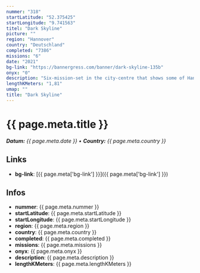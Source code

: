 ```yaml
---
nummer: "318"
startLatitude: "52.375425"
startLongitude: "9.741563"
titel: "Dark Skyline"
picture: ""
region: "Hannover"
country: "Deutschland"
completed: "7386"
missions: "6"
date: "2021"
bg-link: "https://bannergress.com/banner/dark-skyline-135b"
onyx: "0"
description: "Six-mission-set in the city-centre that shows some of Hannovers popular sights."
lengthKMeters: "1,81"
umap: ""
title: "Dark Skyline"
---
```


# {{ page.meta.title }}
_**Datum:** {{ page.meta.date }} • **Country:** {{ page.meta.country }}_

## Links
- **bg-link**: [{{ page.meta['bg-link'] }}]({{ page.meta['bg-link'] }})

## Infos
- **nummer**: {{ page.meta.nummer }}
- **startLatitude**: {{ page.meta.startLatitude }}
- **startLongitude**: {{ page.meta.startLongitude }}
- **region**: {{ page.meta.region }}
- **country**: {{ page.meta.country }}
- **completed**: {{ page.meta.completed }}
- **missions**: {{ page.meta.missions }}
- **onyx**: {{ page.meta.onyx }}
- **description**: {{ page.meta.description }}
- **lengthKMeters**: {{ page.meta.lengthKMeters }}

